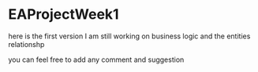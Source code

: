 # EAProjectWeek1


here is the first version I am still working on business logic and the entities relationshp

you can feel free to add any comment and suggestion 
